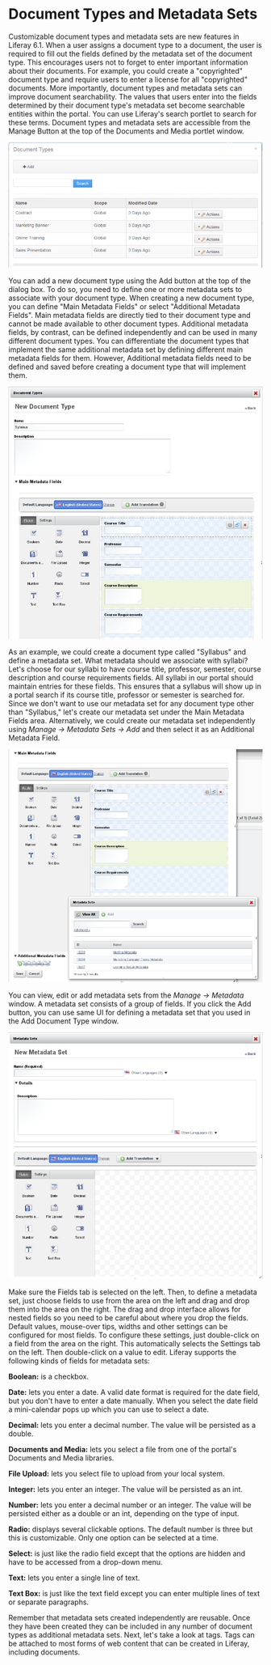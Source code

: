 # Document Types and Metadata Sets

Customizable document types and metadata sets are new features in Liferay 6.1.
When a user assigns a document type to a document, the user is required to fill
out the fields defined by the metadata set of the document type. This encourages
users not to forget to enter important information about their documents. For
example, you could create a "copyrighted" document type and require users to
enter a license for all "copyrighted" documents. More importantly, document
types and metadata sets can improve document searchability. The values that
users enter into the fields determined by their document type's metadata set
become searchable entities within the portal. You can use Liferay's search
portlet to search for these terms. Document types and metadata sets are
accessible from the Manage Button at the top of the Documents and Media portlet
window.

![Figure 4.3: Document Types Dialog Box](../../images/05-document-types.png)

You can add a new document type using the Add button at the top of the dialog
box. To do so, you need to define one or more metadata sets to associate with
your document type. When creating a new document type, you can define "Main
Metadata Fields" or select "Additional Metadata Fields". Main metadata fields
are directly tied to their document type and cannot be made available to other
document types. Additional metadata fields, by contrast, can be defined
independently and can be used in many different document types. You can
differentiate the document types that implement the same additional metadata set
by defining different main metadata fields for them. However, Additional
metadata fields need to be defined and saved before creating a document type
that will implement them. 

![Figure 4.4: Adding a New Document Type](../../images/05-new-document-type.png)

As an example, we could create a document type called "Syllabus" and define a
metadata set. What metadata should we associate with syllabi? Let's choose for
our syllabi to have course title, professor, semester, course description and
course requirements fields. All syllabi in our portal should maintain entries
for these fields. This ensures that a syllabus will show up in a portal search
if its course title, professor or semester is searched for. Since we don't want
to use our metadata set for any document type other than "Syllabus," let's
create our metadata set under the Main Metadata Fields area. Alternatively, we
could create our metadata set independently using *Manage &rarr; Metadata Sets
&rarr; Add* and then select it as an Additional Metadata Field. 

![Figure 4.5: Selecting Additional Metadata Sets](../../images/05-selecting-additional-metadata-sets.png)

You can view, edit or add metadata sets from the *Manage &rarr; Metadata*
window. A metadata set consists of a group of fields. If you click the Add
button, you can use same UI for defining a metadata set that you used in the Add
Document Type window.

![Figure 4.6: Adding a New Metadata Set](../../images/05-new-metadata-set.png)

Make sure the Fields tab is selected on the left. Then, to define a metadata
set, just choose fields to use from the area on the left and drag and drop them
into the area on the right. The drag and drop interface allows for nested fields
so you need to be careful about where you drop the fields. Default values,
mouse-over tips, widths and other settings can be configured for most fields. To
configure these settings, just double-click on a field from the area on the
right. This automatically selects the Settings tab on the left. Then
double-click on a value to edit. Liferay supports the following kinds of fields
for metadata sets:

**Boolean:** is a checkbox.

**Date:** lets you enter a date. A valid date format is required for the date
field, but you don't have to enter a date manually. When you select the date
field a mini-calendar pops up which you can use to select a date.

**Decimal:** lets you enter a decimal number. The value will be persisted as a
double.

**Documents and Media:** lets you select a file from one of the portal's
Documents and Media libraries.

**File Upload:** lets you select file to upload from your local system.

**Integer:** lets you enter an integer. The value will be persisted as an int.

**Number:** lets you enter a decimal number or an integer. The value will be
persisted either as a double or an int, depending on the type of input.

**Radio:** displays several clickable options. The default number is three but
this is customizable. Only one option can be selected at a time.

**Select:** is just like the radio field except that the options are hidden and
have to be accessed from a drop-down menu.

**Text:** lets you enter a single line of text.

**Text Box:** is just like the text field except you can enter multiple lines of
text or separate paragraphs.

Remember that metadata sets created independently are reusable. Once they have
been created they can be included in any number of document types as additional
metadata sets. Next, let's take a look at tags. Tags can be attached to most
forms of web content that can be created in Liferay, including documents.
